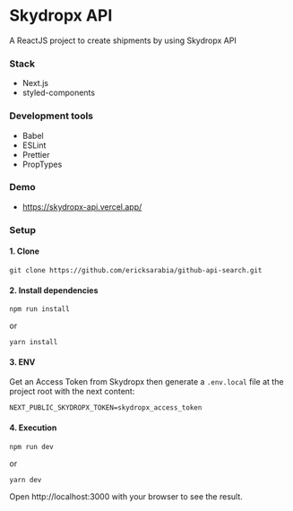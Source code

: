 # Skydropx API

A ReactJS project to create shipments by using Skydropx API

### Stack

-   Next.js
-   styled-components

### Development tools

-   Babel
-   ESLint
-   Prettier
-   PropTypes

### Demo

-   https://skydropx-api.vercel.app/

### Setup

#### 1. Clone

```
git clone https://github.com/ericksarabia/github-api-search.git
```

#### 2. Install dependencies

```
npm run install
```

or

```
yarn install
```

#### 3. ENV

Get an Access Token from Skydropx then generate a `.env.local` file at the project root with the next content:

```
NEXT_PUBLIC_SKYDROPX_TOKEN=skydropx_access_token

```

#### 4. Execution

```
npm run dev
```

or

```
yarn dev
```

Open http://localhost:3000 with your browser to see the result.
